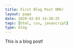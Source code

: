 ```yaml
---
title: First Blog Post OMG!
layout: page
date: 2020-02-03 14:20:25
tags: [html, css, javascript]
type: blog
---
```

This is a blog post! 